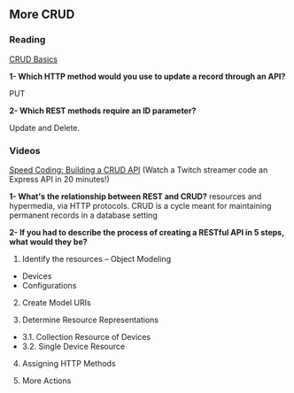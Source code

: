 ## More CRUD

### Reading
[CRUD Basics](https://medium.com/geekculture/crud-operations-explained-2a44096e9c88)

**1- Which HTTP method would you use to update a record through an API?**

PUT

**2- Which REST methods require an ID parameter?**

Update and Delete.

### Videos

[Speed Coding: Building a CRUD API](https://www.youtube.com/watch?v=EzNcBhSv1Wo)
 (Watch a Twitch streamer code an Express API in 20 minutes!)

**1- What's the relationship between REST and CRUD?**
 resources and hypermedia, via HTTP protocols. CRUD is a cycle meant for maintaining permanent records in a database setting

**2- If you had to describe the process of creating a RESTful API in 5 steps, what would they be?**

1. Identify the resources – Object Modeling 
  - Devices
  - Configurations

2. Create Model URIs

3. Determine Resource Representations
 - 3.1. Collection Resource of Devices
 - 3.2. Single Device Resource

4. Assigning HTTP Methods

5. More Actions